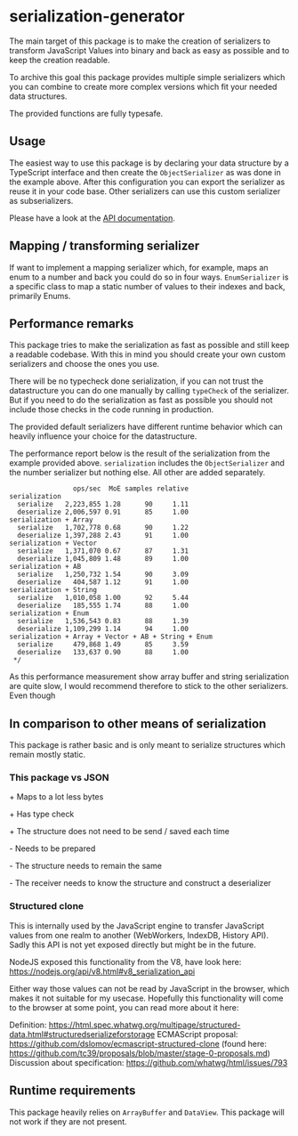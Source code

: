 # serialization-generator

The main target of this package is to make the creation of serializers to transform JavaScript Values into binary and back
as easy as possible and to keep the creation readable.

To archive this goal this package provides multiple simple serializers which you can combine to create more complex
versions which fit your needed data structures.

<!-- USEFILE: examples/simple-example.ts; str => str.replace('../src', 'serialization-generator') -->

The provided functions are fully typesafe.

## Usage

The easiest way to use this package is by declaring your data structure by a TypeScript interface and then create the
`ObjectSerializer` as was done in the example above. After this configuration you can export the serializer as reuse it
in your code base. Other serializers can use this custom serializer as subserializers.

Please have a look at the [API documentation](https://feirell.github.io/serialization-generator/).

## Mapping / transforming serializer

If want to implement a mapping serializer which, for example, maps an enum to a number and back you could do so in four ways.
`EnumSerializer` is a specific class to map a static number of values to their indexes and back, primarily Enums.

<!-- USEFILE: examples/transform-values.ts; str => str.replace('../src', 'serialization-generator') -->

## Performance remarks

This package tries to make the serialization as fast as possible and still keep a readable codebase.
With this in mind you should create your own custom serializers and choose the ones you use.

There will be no typecheck done serialization, if you can not trust the datastructure you can do one manually by calling
`typeCheck` of the serializer. But if you need to do the serialization as fast as possible you should not include those
checks in the code running in production.

The provided default serializers have different runtime behavior which can heavily influence your choice for the datastructure.

The performance report below is the result of the serialization from the example provided above.
`serialization` includes the `ObjectSerializer` and the number serializer but nothing else.
All other are added separately.

```
                ops/sec  MoE samples relative
serialization
  serialize   2,223,855 1.28      90     1.11
  deserialize 2,006,597 0.91      85     1.00
serialization + Array
  serialize   1,702,778 0.68      90     1.22
  deserialize 1,397,288 2.43      91     1.00
serialization + Vector
  serialize   1,371,070 0.67      87     1.31
  deserialize 1,045,809 1.48      89     1.00
serialization + AB
  serialize   1,250,732 1.54      90     3.09
  deserialize   404,587 1.12      91     1.00
serialization + String
  serialize   1,010,058 1.00      92     5.44
  deserialize   185,555 1.74      88     1.00
serialization + Enum
  serialize   1,536,543 0.83      88     1.39
  deserialize 1,109,299 1.14      94     1.00
serialization + Array + Vector + AB + String + Enum
  serialize     479,868 1.49      85     3.59
  deserialize   133,637 0.90      88     1.00
 */
```

As this performance measurement show array buffer and string serialization are quite slow, I would recommend therefore
to stick to the other serializers. Even though  

## In comparison to other means of serialization

This package is rather basic and is only meant to serialize structures which remain mostly static.

### This package vs JSON

\+ Maps to a lot less bytes

\+ Has type check

\+ The structure does not need to be send / saved each time


\- Needs to be prepared

\- The structure needs to remain the same

\- The receiver needs to know the structure and construct a deserializer

### Structured clone

This is internally used by the JavaScript engine to transfer JavaScript values from one realm to another (WebWorkers, IndexDB, History API).
Sadly this API is not yet exposed directly but might be in the future.  

NodeJS exposed this functionality from the V8, have look here: https://nodejs.org/api/v8.html#v8_serialization_api

Either way those values can not be read by JavaScript in the browser, which makes it not suitable for my usecase.
Hopefully this functionality will come to the browser at some point, you can read more about it here:

Definition: https://html.spec.whatwg.org/multipage/structured-data.html#structuredserializeforstorage 
ECMAScript proposal: https://github.com/dslomov/ecmascript-structured-clone (found here: https://github.com/tc39/proposals/blob/master/stage-0-proposals.md)
Discussion about specification: https://github.com/whatwg/html/issues/793

## Runtime requirements

This package heavily relies on `ArrayBuffer` and `DataView`. This package will not work if they are not present. 
